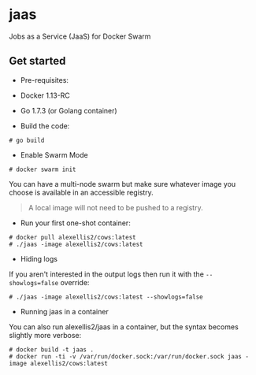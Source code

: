 # jaas
Jobs as a Service (JaaS) for Docker Swarm

## Get started

* Pre-requisites:
* Docker 1.13-RC
* Go 1.7.3 (or Golang container)

* Build the code:

```
# go build
```

* Enable Swarm Mode

```
# docker swarm init
```

You can have a multi-node swarm but make sure whatever image you choose is available in an accessible registry.

> A local image will not need to be pushed to a registry.

* Run your first one-shot container:

```
# docker pull alexellis2/cows:latest
# ./jaas -image alexellis2/cows:latest
```

* Hiding logs

If you aren't interested in the output logs then run it with the `--showlogs=false` override:

```
# ./jaas -image alexellis2/cows:latest --showlogs=false
```

* Running jaas in a container

You can also run alexellis2/jaas in a container, but the syntax becomes slightly more verbose:

```
# docker build -t jaas .
# docker run -ti -v /var/run/docker.sock:/var/run/docker.sock jaas -image alexellis2/cows:latest
```
